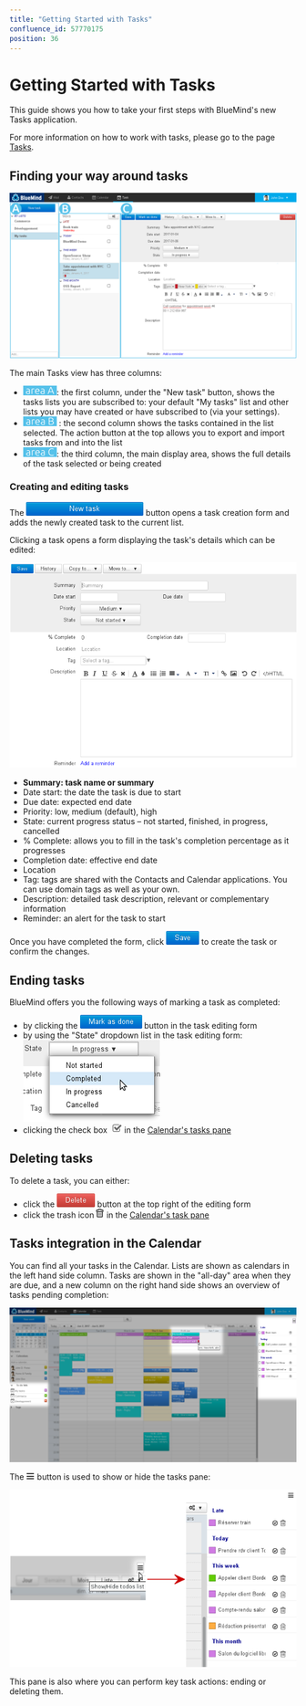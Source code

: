```yaml
---
title: "Getting Started with Tasks"
confluence_id: 57770175
position: 36
---
```

# Getting Started with Tasks


This guide shows you how to take your first steps with BlueMind's new Tasks application.

For more information on how to work with tasks, please go to the page [Tasks](/Guide_de_l_utilisateur/Les_tâches/).


## Finding your way around tasks

![](../attachments/57770612/57770648.png)

The main Tasks view has three columns:

- ![](../attachments/57769989/69896496.png): the first column, under the "New task" button, shows the tasks lists you are subscribed to: your default "My tasks" list and other lists you may have created or have subscribed to (via your settings).
-  ![](../attachments/57769989/69896495.png) : the second column shows the tasks contained in the list selected. The action button at the top allows you to export and import tasks from and into the list
- ![](../attachments/57769989/69896494.png): the third column, the main display area, shows the full details of the task selected or being created


### Creating and editing tasks


The ![](../attachments/57770612/57770644.png) button opens a task creation form and adds the newly created task to the current list.

Clicking a task opens a form displaying the task's details which can be edited:

![](../attachments/57770612/57770642.png)

- **Summary: task name or summary**
- Date start: the date the task is due to start
- Due date: expected end date
- Priority: low, medium (default), high
- State: current progress status – not started, finished, in progress, cancelled
- % Complete: allows you to fill in the task's completion percentage as it progresses
- Completion date: effective end date
- Location
- Tag: tags are shared with the Contacts and Calendar applications. You can use domain tags as well as your own.
- Description: detailed task description, relevant or complementary information
- Reminder: an alert for the task to start


Once you have completed the form, click ![](../attachments/57770612/57770618.png) to create the task or confirm the changes.

## Ending tasks

BlueMind offers you the following ways of marking a task as completed:

- by clicking the ![](../attachments/57770612/57770638.png) button in the task editing form
- by using the "State" dropdown list in the task editing form:![](../attachments/57770612/57770615.png)
- clicking the check box  ![](../attachments/57770175/57770180.png) in the [Calendar's tasks pane ](https://forge.bluemind.net/confluence/display/DA/.Les+taches+vBM-4.0#id-.LestachesvBM-4.0-actions-taches)


## Deleting tasks

To delete a task, you can either:

- click the ![](../attachments/57770612/57770624.png) button at the top right of the editing form
- click the trash icon ![](../attachments/57770175/57770176.png) in the [Calendar's task pane](https://forge.bluemind.net/confluence/display/DA/.Les+taches+vBM-4.0#id-.LestachesvBM-4.0-actions-taches)


## Tasks integration in the Calendar

You can find all your tasks in the Calendar. Lists are shown as calendars in the left hand side column. Tasks are shown in the "all-day" area when they are due, and a new column on the right hand side shows an overview of tasks pending completion:

![](../attachments/57770175/57770187.png)

The ![](../attachments/57770175/57770185.png) button is used to show or hide the tasks pane:

![](../attachments/57770175/57770184.png)

This pane is also where you can perform key task actions: ending or deleting them.


